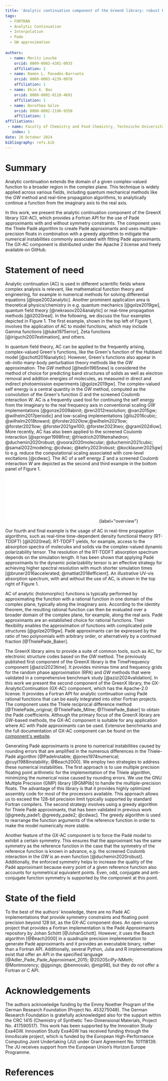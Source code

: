 ```yaml
---
title: 'Analytic continuation component of the GreenX library: robust Padé approximants with symmetry constraints'
tags:
  - FORTRAN
  - Analytic Continuation
  - Interpolation
  - Pade 
  - GW approximation

authors:
  - name: Moritz Leucke
    orcid: 0009-0003-4381-0935
    affiliation: 1
  - name: Ramón L. Panadés-Barrueta
    orcid: 0000-0003-4239-0978
    affiliation: 1
  - name: Ekin E. Bas
    orcid: 0000-0002-0110-4691
    affiliation: 1
  - name: Dorothea Golze
    orcid: 0000-0002-2196-9350
    affiliation: 1
affiliations:
 - name: Faculty of Chemistry and Food Chemistry, Technische Universität Dresden, 01062 Dresden, Germany
   index: 1
date: 28 October 2024
bibliography: refs.bib
---
```


# Summary

Analytic continuation extends the domain of a given complex-valued function to a broader region in the complex plane. This technique is widely applied across various fields, including quantum mechanical methods like the $GW$ method and real-time propagation algorithms, to analytically continue a function from the imaginary axis to the real axis.

In this work, we present the analytic continuation component of the GreenX library (GX-AC), which provides a Fortran API for the use of Padé approximants with and without symmetry constraints. The component uses the Thiele Padé algorithm to create Padé approximants and uses multiple-precision floats in combination with a greedy algorithm to mitigate the numerical instabilities commonly associated with fitting Padé approximants. The GX-AC component is distributed under the Apache 2 license and freely available on GitHub.

# Statement of need

Analytic continuation (AC) is used in different scientific fields where complex analysis is relevant, like mathematical function theory and engineering, for example in numerical methods for solving differential equations [@lope2002analytic]. Another prominent application area is theoretical physics/chemistry in e.g. quantum mechanics [@golze2019gw], quantum field theory [@nekrasov2024analytic] or real-time propagation methods [@li2020real]. In the following, we discuss the four examples depicted in Figure&#160;1. The first example, shown in the top left of Figure&#160;1, involves the application of AC to model functions, which may include Gamma functions [@luke1975error], Zeta functions [@iriguchi2007estimation], and others. 

In quantum field theory, AC can be applied to the frequently arising, complex-valued Green's functions, like the Green's function of the Hubbard model [@schott2016analytic]. However, Green's functions also appear in *ab-initio* many-body perturbation theory methods like the $GW$ approximation. The $GW$ method [@hedin1965new] is considered the method of choice for predicting band structures of solids as well as electron removal and addition energies of molecules, as measured in direct and indirect photoemission experiments [@golze2019gw]. The complex-valued self energy is a central quantity in the $GW$ method, computed as the convolution of the Green's function $G$ and the screened Coulomb interaction $W$. AC is a frequently used tool for continuing the self energy from the imaginary to the real frequency axis in conventional scaling $GW$ implementations [@gonze2009abinit; @ren2012resolution; @van2015gw; @wilhelm2017periodic] and low-scaling implementations [@liu2016cubic; @wilhelm2018toward;  @forster2020low;@wilhelm2021low; @forster2021low; @forster2021gw100; @forster2023two; @graml2024low]. More recently, AC has also been applied to the screened Coulomb interaction [@springer1998first; @friedrich2019tetrahedron; @duchemin2020robust; @voora2020molecular; @duchemin2021cubic; @samal2022modeling; @cdwac; @kehry2023robust; @kocklauner2025gw] to e.g. reduce the computational scaling associated with core-level excitations [@cdwac]. The AC of a self energy $\Sigma$ and a screened Coulomb interaction $W$ are depicted as the second and third example in the bottom panel of Figure&#160;1.

![Application of the GX-AnalyticContinuation component to a model function with two poles (top left), an RT-TDDFT UV-vis absorption spectrum (top right), the $GW$ self energy (bottom left) and the $GW$ screened Coulomb interaction (bottom right). More information about the functions that are presented here can be found on the [website of the GX-AC component](https://nomad-coe.github.io/greenX/gx_ac.html).](ac_overview.pdf){label="overview"}

Our fourth and final example is the usage of AC in real-time propagation algorithms, such as real-time time-dependent density functional theory (RT-TDDFT) [@li2020real]. RT-TDDFT yields, for example, access to the absorption spectra of molecules and solids via the complex-valued dynamic polarizability tensor. The resolution of the RT-TDDFT absorption spectrum depends on the simulation length. It has been shown that applying Padé approximants to the dynamic polarizability tensor is an effective strategy for achieving higher spectral resolution with much shorter simulation times [@bruner2016accelerated; @mattiat2018efficient].
An illustrative UV-vis absorption spectrum, with and without the use of AC, is shown in the top right of Figure&#160;1.

AC of analytic (holomorphic) functions is typically performed by  approximating the function with a rational function in one domain of the complex plane, typically along the imaginary axis. According to the identity theorem, the resulting rational function can then be evaluated over a broader domain of the complex plane, for example, along the real axis. 
Padé approximants are an established choice for rational functions. Their flexibility enables the approximation of functions with complicated pole structures [@golze2019gw]. Padé approximants can be expressed by the ratio of two polynomials with arbitrary order, or alternatively by a continued fraction [@ThielePade_Baker].

The GreenX library aims to provide a suite of common tools, such as AC, for electronic structure codes based on the $GW$ method. The previously published first component of the GreenX library is the TimeFrequency component [@azizi2023time]. It provides minimax time and frequency grids for the random phase approximation (RPA) and $GW$ methods that were validated in a comprehensive benchmark study [@azizi2024validation]. In this work we present the second component of the GreenX library, the GX-AnalyticContinuation (GX-AC) component, which has the Apache-2.0 license. It provides a Fortran API for analytic continuation using Padé rational functions that can be easily integrated into other Fortran projects. The component uses the Thiele reciprocal difference method [@ThielePade_original; @ThielePade_Milne; @ThielePade_Baker] to obtain the Padé coefficients. Although the primary focus of the GreenX library are $GW$-based methods, the GX-AC component is suitable for any application where AC with Padé approximants can be used. Extensive benchmarks and the full documentation of GX-AC component can be found on the [component's website](https://nomad-coe.github.io/greenX/gx_ac.html).

Generating Padé approximants is prone to numerical instabilities caused by rounding errors that are amplified in the numerous differences in the Thiele-Padé algorithm [@PadeInstable; @jones1974numerical; @cuyt1988instability;  @Beach2000]. We employ two strategies to address these numerical instabilities. The first approach is to use  multiple precision floating point arithmetic for the implementation of the Thiele algorithm, minimizing the numerical noise caused by rounding errors. We use the GNU Multiple Precision (GMP) library [@GMPlib] to handle the multiple-precision floats. The advantage of this library is that it provides highly optimized assembly code for most of the processors available. This approach allows us to exceed the 128-bit precision limit typically supported by standard Fortran compilers. The second strategy involves using a greedy algorithm for Thiele Padé approximants, that has been validated in previous work [@greedy_pade1; @greedy_pade2; @cdwac]. The greedy algorithm is used to rearrange the function arguments of the reference function in order to make the model numerically more stable.

Another feature of the GX-AC component is to force the Padé model to exhibit a certain symmetry. This ensures that the approximant has the same symmetry as the reference function in the case that the symmetry of the reference function is known in advance, e.g. the screened Coulomb interaction in the $GW$ is an even function [@duchemin2020robust]. Additionally, the enforced symmetry helps to increase the quality of the Padé approximant because every point of a given reference function also accounts for symmetrical equivalent points. Even, odd, conjugate and anti-conjugate function symmetry is supported by the component at this point.

# State of the field

To the best of the authors' knowledge, there are no Padé AC implementations that provide symmetry constraints and floating point precision beyond 128 bit, as the GX-AC component does. An open-source project that provides a Fortran implementation is the Padé Approximants repository by Johan Schött [@JohanSchott]. However, it uses the Beach algorithm [@Beach2000] in a quadruple precision implementation to generate Padé approximants and it provides an executable binary, rather than a Fortran API. Additionally, several Python, Julia and R implementations exist that offer an API in the specified language [@Adler_Pade_Pade_Approximant_2015; @2020SciPy-NMeth; @Montmorency; @jjgoings; @bennosski; @mjp98], but they do not offer a Fortran or C API.


# Acknowledgements

The authors acknowledge funding by the Emmy Noether Program of the German Research Foundation (Project No. 453275048). The German Research Foundation is gratefully acknowledged also for the support within the CRC 1415 (Chemistry of Synthetic Two-Dimensional Materials, Project No. 417590517). This work has been supported by the Innovation Study Exa4GW. Innovation Study Exa4GW has received funding through the Inno4scale project, which is funded by the European High-Performance Computing Joint Undertaking (JU) under Grant Agreement No. 101118139. The JU receives support from the European Union’s Horizon Europe Programme.

# References
